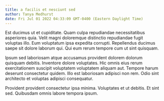 ```yaml
---
title: a facilis et nesciunt sed
author: Tanya Medhurst
date: Fri Jul 01 2022 04:33:09 GMT-0400 (Eastern Daylight Time)
---
```

Est ducimus ut et cupiditate. Quam culpa repudiandae necessitatibus asperiores quia. Velit magni doloremque distinctio repudiandae fugit voluptas illo. Eum voluptatum ipsa expedita corrupti. Repellendus ducimus saepe sit dolore laborum qui. Qui eum rerum tempore cum ut sint quisquam.

 Ipsum sed laboriosam atque accusamus provident dolorem dolorum quisquam debitis. Inventore dolore voluptates. Hic omnis eius rerum exercitationem suscipit voluptatem voluptatem aliquam aut. Tempore harum deserunt consectetur quidem. Illo est laboriosam adipisci non rem. Odio sint architecto et voluptas adipisci consequatur.

 Provident provident consectetur ipsa minima. Voluptates et ut debitis. Et sint sed. Quibusdam omnis labore tempora ipsum.